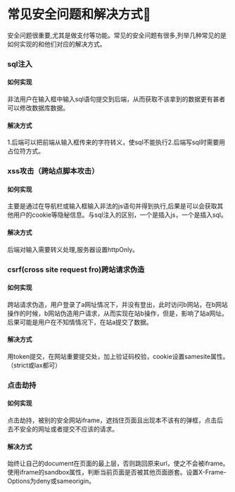 # 常见安全问题和解决方式🍈
安全问题很重要,尤其是做支付等功能。常见的安全问题有很多,列举几种常见的是如何实现的和他们对应的解决方式。
### sql注入
#### 如何实现
非法用户在输入框中输入sql语句提交到后端，从而获取不该拿到的数据更有甚者可以修改数据库数据。
#### 解决方式
1.后端可以把前端从输入框传来的字符转义，使sql不能执行2.后端写sql时需要用占位符方式。
### xss攻击（跨站点脚本攻击）
#### 如何实现
主要是通过在导航栏或输入框输入非法的js语句并得到执行,后果是可以会获取其他用户的cookie等隐秘信息。与sql注入的区别，一个是插入js，一个是插入sql。
#### 解决方式
后端对输入需要转义处理,服务器设置httpOnly。
### csrf(cross site request fro)跨站请求伪造
#### 如何实现
跨站请求伪造，用户登录了a网址情况下，并没有登出，此时访问b网站，在b网站操作的时候，b网站伪造用户请求，从而实现在站b操作，但是，影响了站a网址。后果可能是用户在不知情情况下，在站a提交了数据。
#### 解决方式
用token提交，在网站重要提交处，加上验证码校验，cookie设置samesite属性。（strict或lax都可）
### 点击劫持
#### 如何实现
点击劫持，被别的安全网站iframe，遮挡住页面且出现本不该有的弹框，点击后去不安全的网址或者提交不应该的请求。
#### 解决方式
始终让自己的document在页面的最上层，否则跳回原来url，使之不会被iframe。使用iframe的sandbox属性，判断当前页面是否被其他页面嵌套。设置X-Frame-Options为deny或sameorigin。